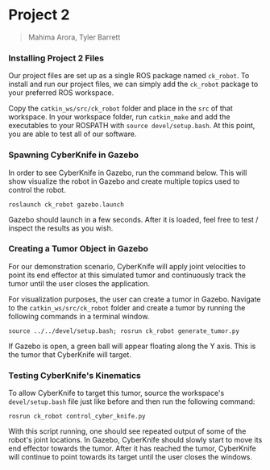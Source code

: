 # Project 2
> Mahima Arora, Tyler Barrett

### Installing Project 2 Files

Our project files are set up as a single ROS package named `ck_robot`. To install and run our project files, we can simply add the `ck_robot` package to your preferred ROS workspace. 

Copy the `catkin_ws/src/ck_robot` folder and place in the `src` of that workspace. In your workspace folder, run `catkin_make` and add the executables to your ROSPATH with `source devel/setup.bash`. At this point, you are able to test all of our software. 

### Spawning CyberKnife in Gazebo

In order to see CyberKnife in Gazebo, run the command below. This will show visualize the robot in Gazebo and create multiple topics used to control the robot. 

`roslaunch ck_robot gazebo.launch`

Gazebo should launch in a few seconds. After it is loaded, feel free to test / inspect the results as you wish. 

### Creating a Tumor Object in Gazebo

For our demonstration scenario, CyberKnife will apply joint velocities to point its end effector at this simulated tumor and continuously track the tumor until the user closes the application. 

For visualization purposes, the user can create a tumor in Gazebo. Navigate to the `catkin_ws/src/ck_robot` folder and create a tumor by running the following commands in a terminal window. 

`source ../../devel/setup.bash;
rosrun ck_robot generate_tumor.py`

If Gazebo is open, a green ball will appear floating along the Y axis. This is the tumor that CyberKnife will target. 

### Testing CyberKnife's Kinematics

To allow CyberKnife to target this tumor, source the workspace's `devel/setup.bash` file just like before and then run the following command:

`rosrun ck_robot control_cyber_knife.py`

With this script running, one should see repeated output of some of the robot's joint locations. In Gazebo, CyberKnife should slowly start to move its end effector towards the tumor. After it has reached the tumor, CyberKnife will continue to point towards its target until the user closes the windows. 